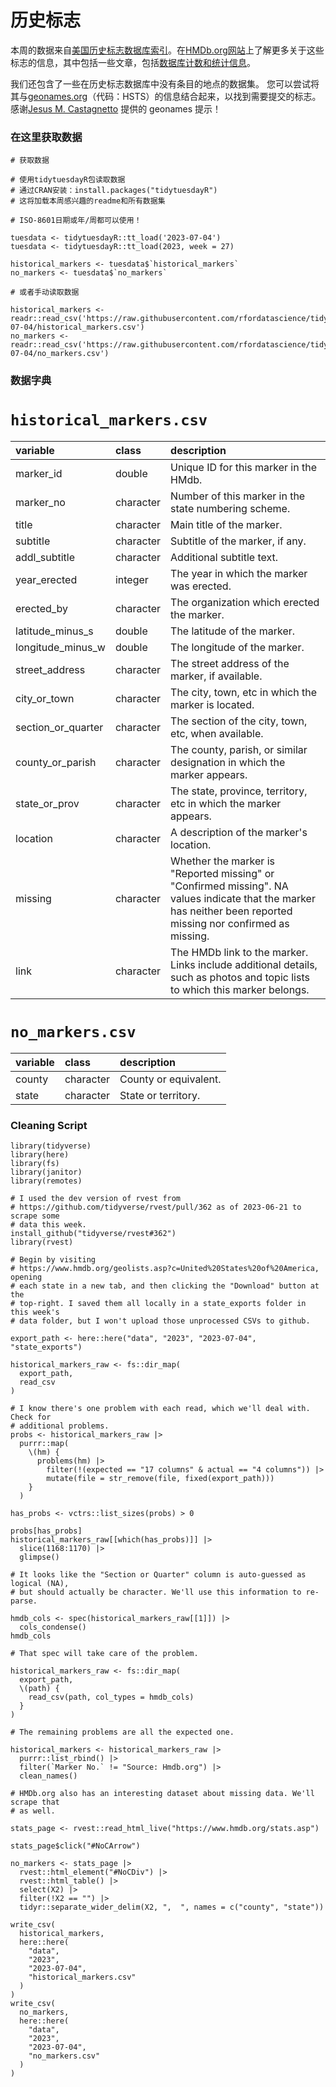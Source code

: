 # 历史标志

本周的数据来自[美国历史标志数据库索引](https://www.hmdb.org/geolists.asp?c=United%20States%20of%20America)。在[HMDb.org网站](https://www.hmdb.org/)上了解更多关于这些标志的信息，其中包括一些文章，包括[数据库计数和统计信息](https://www.hmdb.org/stats.asp)。

我们还包含了一些在历史标志数据库中没有条目的地点的数据集。
您可以尝试将其与[geonames.org](http://www.geonames.org/)（代码：HSTS）的信息结合起来，以找到需要提交的标志。感谢[Jesus M. Castagnetto](https://github.com/rfordatascience/tidytuesday/issues/574#issuecomment-1601050053) 提供的 geonames 提示！

### 在这里获取数据

```{r}
# 获取数据

# 使用tidytuesdayR包读取数据
# 通过CRAN安装：install.packages("tidytuesdayR")
# 这将加载本周感兴趣的readme和所有数据集

# ISO-8601日期或年/周都可以使用！

tuesdata <- tidytuesdayR::tt_load('2023-07-04')
tuesdata <- tidytuesdayR::tt_load(2023, week = 27)

historical_markers <- tuesdata$`historical_markers`
no_markers <- tuesdata$`no_markers`

# 或者手动读取数据

historical_markers <- readr::read_csv('https://raw.githubusercontent.com/rfordatascience/tidytuesday/master/data/2023/2023-07-04/historical_markers.csv')
no_markers <- readr::read_csv('https://raw.githubusercontent.com/rfordatascience/tidytuesday/master/data/2023/2023-07-04/no_markers.csv')
```

### 数据字典

# `historical_markers.csv`

|variable           |class     |description        |
|:------------------|:---------|:------------------|
|marker_id          |double    |Unique ID for this marker in the HMdb. |
|marker_no          |character |Number of this marker in the state numbering scheme. |
|title              |character |Main title of the marker. |
|subtitle           |character |Subtitle of the marker, if any. |
|addl_subtitle      |character |Additional subtitle text. |
|year_erected       |integer   |The year in which the marker was erected. |
|erected_by         |character |The organization which erected the marker. |
|latitude_minus_s   |double    |The latitude of the marker. |
|longitude_minus_w  |double    |The longitude of the marker. |
|street_address     |character |The street address of the marker, if available. |
|city_or_town       |character |The city, town, etc in which the marker is located. |
|section_or_quarter |character |The section of the city, town, etc, when available. |
|county_or_parish   |character |The county, parish, or similar designation in which the marker appears. |
|state_or_prov      |character |The state, province, territory, etc in which the marker appears. |
|location           |character |A description of the marker's location. |
|missing            |character |Whether the marker is "Reported missing" or "Confirmed missing". NA values indicate that the marker has neither been reported missing nor confirmed as missing. |
|link               |character |The HMDb link to the marker. Links include additional details, such as photos and topic lists to which this marker belongs. |

# `no_markers.csv`

|variable |class     |description |
|:--------|:---------|:-----------|
|county   |character |County or equivalent. |
|state    |character |State or territory. |

### Cleaning Script

```
library(tidyverse)
library(here)
library(fs)
library(janitor)
library(remotes)

# I used the dev version of rvest from
# https://github.com/tidyverse/rvest/pull/362 as of 2023-06-21 to scrape some
# data this week.
install_github("tidyverse/rvest#362")
library(rvest)

# Begin by visiting
# https://www.hmdb.org/geolists.asp?c=United%20States%20of%20America, opening
# each state in a new tab, and then clicking the "Download" button at the
# top-right. I saved them all locally in a state_exports folder in this week's
# data folder, but I won't upload those unprocessed CSVs to github.

export_path <- here::here("data", "2023", "2023-07-04", "state_exports")

historical_markers_raw <- fs::dir_map(
  export_path,
  read_csv
)

# I know there's one problem with each read, which we'll deal with. Check for
# additional problems.
probs <- historical_markers_raw |> 
  purrr::map(
    \(hm) {
      problems(hm) |> 
        filter(!(expected == "17 columns" & actual == "4 columns")) |> 
        mutate(file = str_remove(file, fixed(export_path)))
    }
  )

has_probs <- vctrs::list_sizes(probs) > 0

probs[has_probs]
historical_markers_raw[[which(has_probs)]] |> 
  slice(1168:1170) |> 
  glimpse()

# It looks like the "Section or Quarter" column is auto-guessed as logical (NA),
# but should actually be character. We'll use this information to re-parse.

hmdb_cols <- spec(historical_markers_raw[[1]]) |> 
  cols_condense()
hmdb_cols

# That spec will take care of the problem.

historical_markers_raw <- fs::dir_map(
  export_path,
  \(path) {
    read_csv(path, col_types = hmdb_cols)
  }
)

# The remaining problems are all the expected one.

historical_markers <- historical_markers_raw |> 
  purrr::list_rbind() |> 
  filter(`Marker No.` != "Source: Hmdb.org") |> 
  clean_names()

# HMDb.org also has an interesting dataset about missing data. We'll scrape that
# as well. 

stats_page <- rvest::read_html_live("https://www.hmdb.org/stats.asp")

stats_page$click("#NoCArrow")

no_markers <- stats_page |> 
  rvest::html_element("#NoCDiv") |> 
  rvest::html_table() |> 
  select(X2) |> 
  filter(!X2 == "") |> 
  tidyr::separate_wider_delim(X2, ",  ", names = c("county", "state"))

write_csv(
  historical_markers,
  here::here(
    "data",
    "2023",
    "2023-07-04",
    "historical_markers.csv"
  )
)
write_csv(
  no_markers,
  here::here(
    "data",
    "2023",
    "2023-07-04",
    "no_markers.csv"
  )
)
```
